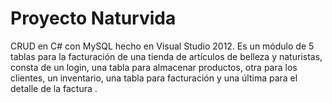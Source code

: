 # Proyecto Naturvida
CRUD en C# con MySQL hecho en Visual Studio 2012.
Es un módulo de 5 tablas para la facturación de una tienda de artículos de belleza y naturistas, consta de un login, una tabla para almacenar productos, otra para los clientes, un inventario, una tabla para facturación y una última para el detalle de la factura .
